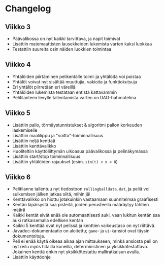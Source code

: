 # Changelog

## Viikko 3

- Päävalikossa on nyt kaikki tarvittava, ja napit toimivat
- Lisättiin matemaattisten lausekkeiden lukemista varten kaksi luokkaa
- Testattiin suurelta osin näiden luokkien toimintaa

## Viikko 4

- Yhtälöiden piirtäminen pelikentälle toimii ja yhtälöitä voi poistaa
- Yhtälöt voivat nyt sisältää muuttujia, vakioita ja funktiokutsuja
- Eri yhtälöt piirretään eri väreillä
- Yhtälöiden lukemista testataan entistä kattavammin
- Pelitilanteen levylle tallentamista varten on DAO-hahmotelma

## Viikko 5

- Lisättiin pallo, törmäystunnistukset & algoritmi pallon korkeuden laskemiselle
- Lisättiin maalilippu ja "voitto"-toiminnallisuus
- Lisättiin neljä kenttää
- Lisättiin kenttävalikko
- Huoliteltiin käyttöliittymän ulkoasua päävalikossa ja pelinäkymässä
- Lisättiin start/stop toiminnallisuus
- Lisättiin yhtälöiden rajaukset (esim. `sin(t) < x < 8`)

## Viikko 6

- Pelitilanne tallentuu nyt tiedostoon `rollingballdata.dat`, ja peliä voi sulkemisen jälken jatkaa siitä, mihin jäi
- Kenttävalikko on hiottu jotakuinkin vastaamaan suunnitelmaa graafisesti
- Kentän läpäisystä saa pisteitä, joiden perusteella määräytyy tähtien määrä
- Kaikki kentät eivät enää ole automaattisesti auki, vaan lukitun kentän saa auki ratkaisemalla edellisen kentän
- Kaikki 5 kenttää ovat nyt pelissä ja kenttien vaikeustaso on nyt riittävä.
- Javadoc-dokumentaatio on aloitettu; `game`- ja `ui`-kansiot ovat täysin dokumentoituja.
- Peli ei enää käytä oikeaa aikaa ajan mittaukseen, minkä ansiosta peli on nyt reilu myös hitailla koneilla, deterministinen ja yksikkötestattava. Jokainen kenttä onkin nyt yksikkötestattu malliratkaisun avulla.
- Lisättiin käyttöohje
